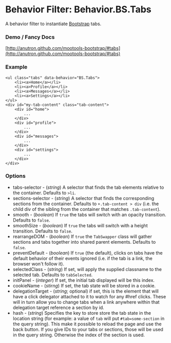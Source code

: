 Behavior Filter: Behavior.BS.Tabs
===================================

A behavior filter to instantiate [Bootstrap](http://twitter.github.com/bootstrap/#tabs) tabs.

### Demo / Fancy Docs

[http://anutron.github.com/mootools-bootstrap/#tabs](http://anutron.github.com/mootools-bootstrap/#tabs)

### Example

	<ul class="tabs" data-behavior="BS.Tabs">
		<li><a>Home</a></li>
		<li><a>Profile</a></li>
		<li><a>Messages</a></li>
		<li><a>Settings</a></li>
	</ul>
	<div id="my-tab-content" class="tab-content">
		<div id="home">
			...
		</div>
		<div id="profile">
			...
		</div>
		<div id="messages">
			...
		</div>
		<div id="settings">
			...
		</div>
	</div>

### Options

* tabs-selector - (*string*) A selector that finds the tab elements relative to the container. Defaults to `>li`.
* sections-selector - (*string*) A selector that finds the corresponding sections from the container. Defaults to `+.tab-content > div` (i.e. the child div of the sibling from the container that matches `.tab-content`).
* smooth - (*boolean*) If `true` the tabs will switch with an opacity transition. Defaults to `false`.
* smoothSize - (*boolean*) If `true` the tabs will switch with a height transition. Defaults to `false`.
* rearrangeDOM - (*boolean*) If `true` the `TabSwapper` class will gather sections and tabs together into shared parent elements. Defaults to `false`.
* preventDefault - (*boolean*) If `true` (the default), clicks on tabs have the default behavior of their events ignored (i.e. if the tab is a link, the browser won't follow it).
* selectedClass - (*string*) If set, will apply the supplied classname to the selected tab. Defaults to `tabSelected`.
* initPanel - (*integer*) If set, the initial tab displayed will be this index.
* cookieName - (*stirng*) If set, the tab state will be stored in a cookie.
* delegationTarget - (*string*; optional) if set, this is the element that will have a click delegator attached to it to watch for any #href clicks. These will in turn allow you to change tabs when a link anywhere within that delegation target reference a section by id.
* hash - (*string*) Specifies the key to store store the tab state in the location string (for example: a value of `tab` will put `#tab=some-section` in the query string). This make it possible to reload the page and use the back button. If you give IDs to your tabs or sections, those will be used in the query string. Otherwise the index of the section is used.